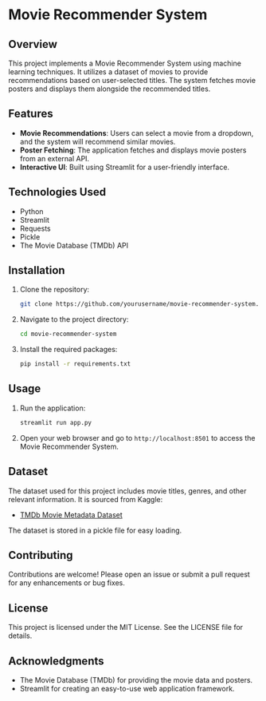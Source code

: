 # Movie Recommender System

## Overview
This project implements a Movie Recommender System using machine learning techniques. It utilizes a dataset of movies to provide recommendations based on user-selected titles. The system fetches movie posters and displays them alongside the recommended titles.

## Features
- **Movie Recommendations**: Users can select a movie from a dropdown, and the system will recommend similar movies.
- **Poster Fetching**: The application fetches and displays movie posters from an external API.
- **Interactive UI**: Built using Streamlit for a user-friendly interface.

## Technologies Used
- Python
- Streamlit
- Requests
- Pickle
- The Movie Database (TMDb) API

## Installation
1. Clone the repository:
   ```bash
   git clone https://github.com/yourusername/movie-recommender-system.git
   ```
2. Navigate to the project directory:
   ```bash
   cd movie-recommender-system
   ```
3. Install the required packages:
   ```bash
   pip install -r requirements.txt
   ```

## Usage
1. Run the application:
   ```bash
   streamlit run app.py
   ```
2. Open your web browser and go to `http://localhost:8501` to access the Movie Recommender System.

## Dataset
The dataset used for this project includes movie titles, genres, and other relevant information. It is sourced from Kaggle:
- [TMDb Movie Metadata Dataset](https://www.kaggle.com/datasets/tmdb/tmdb-movie-metadata)

The dataset is stored in a pickle file for easy loading.

## Contributing
Contributions are welcome! Please open an issue or submit a pull request for any enhancements or bug fixes.

## License
This project is licensed under the MIT License. See the LICENSE file for details.

## Acknowledgments
- The Movie Database (TMDb) for providing the movie data and posters.
- Streamlit for creating an easy-to-use web application framework.